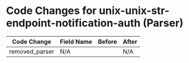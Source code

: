 # Code Changes for unix-unix-str-endpoint-notification-auth (Parser)

| Code Change | Field Name | Before | After |
|-------------|------------|--------|-------|
| removed_parser | N/A |  | N/A |